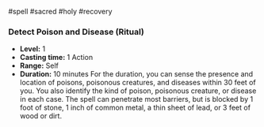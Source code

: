 #spell #sacred #holy #recovery
### Detect Poison and Disease (Ritual)
- **Level:** 1
- **Casting time:** 1 Action
- **Range:** Self
- **Duration:** 10 minutes
For the duration, you can sense the presence and location of poisons, poisonous creatures, and diseases within 30 feet of you. You also identify the kind of poison, poisonous creature, or disease in each case. The spell can penetrate most barriers, but is blocked by 1 foot of stone, 1 inch of common metal, a thin sheet of lead, or 3 feet of wood or dirt.